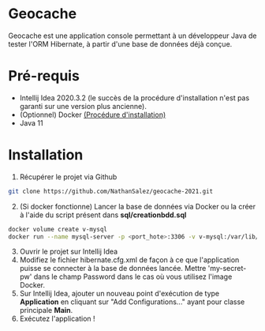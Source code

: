 # Geocache

Geocache est une application console permettant à un développeur Java de tester l'ORM Hibernate, à partir d'une base de données déjà conçue.

# Pré-requis
  - Intellij Idea 2020.3.2 (le succès de la procédure d'installation n'est pas garanti sur une version plus ancienne).
  - (Optionnel) Docker [(Procédure d'installation)](https://docs.docker.com/engine/install/)
  - Java 11

# Installation
  1. Récupérer le projet via Github 
```sh 
git clone https://github.com/NathanSalez/geocache-2021.git
```
  2. (Si docker fonctionne) Lancer la base de données via Docker ou la créer à l'aide du script présent dans **sql/creationbdd.sql**
```sh
docker volume create v-mysql
docker run --name mysql-server -p <port_hote>:3306 -v v-mysql:/var/lib/mysql -d nsalez/geocache-sql:2.0
```
  3. Ouvrir le projet sur Intellij Idea
  4. Modifiez le fichier hibernate.cfg.xml de façon à ce que l'application puisse se connecter à la base de données lancée. Mettre 'my-secret-pw' dans le champ Password dans le cas où vous utilisez l'image Docker.
  5. Sur Intellij Idea, ajouter un nouveau point d'exécution de type **Application** en cliquant sur "Add Configurations..." ayant pour classe principale **Main**.
  6. Exécutez l'application !
